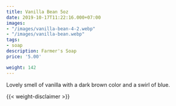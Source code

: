 ```yaml
---
title: Vanilla Bean 5oz
date: 2019-10-17T11:22:16.000+07:00
images:
- "/images/vanilla-bean-4-2.webp"
- "/images/vanilla-bean.webp"
tags:
- soap
description: Farmer's Soap
price: '5.00'

weight: 142
---
```

Lovely smell of vanilla with a dark brown color and a swirl of blue.




{{< weight-disclaimer >}}